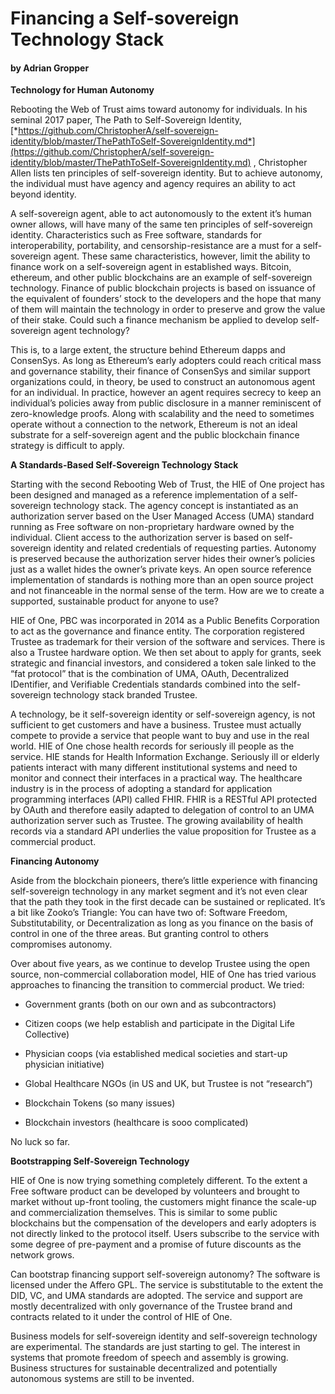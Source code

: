 # Financing a Self-sovereign Technology Stack

#### by Adrian Gropper

**Technology for Human Autonomy**

Rebooting the Web of Trust aims toward autonomy for individuals. In his
seminal 2017 paper, The Path to Self-Sovereign Identity,
[*https://github.com/ChristopherA/self-sovereign-identity/blob/master/ThePathToSelf-SovereignIdentity.md*](https://github.com/ChristopherA/self-sovereign-identity/blob/master/ThePathToSelf-SovereignIdentity.md)
, Christopher Allen lists ten principles of self-sovereign identity. But
to achieve autonomy, the individual must have agency and agency requires
an ability to act beyond identity.

A self-sovereign agent, able to act autonomously to the extent it’s
human owner allows, will have many of the same ten principles of
self-sovereign identity. Characteristics such as Free software,
standards for interoperability, portability, and censorship-resistance
are a must for a self-sovereign agent. These same characteristics,
however, limit the ability to finance work on a self-sovereign agent in
established ways. Bitcoin, ethereum, and other public blockchains are an
example of self-sovereign technology. Finance of public blockchain
projects is based on issuance of the equivalent of founders’ stock to
the developers and the hope that many of them will maintain the
technology in order to preserve and grow the value of their stake. Could
such a finance mechanism be applied to develop self-sovereign agent
technology?

This is, to a large extent, the structure behind Ethereum dapps and
ConsenSys. As long as Ethereum’s early adopters could reach critical
mass and governance stability, their finance of ConsenSys and similar
support organizations could, in theory, be used to construct an
autonomous agent for an individual. In practice, however an agent
requires secrecy to keep an individual’s policies away from public
disclosure in a manner reminiscent of zero-knowledge proofs. Along with
scalability and the need to sometimes operate without a connection to
the network, Ethereum is not an ideal substrate for a self-sovereign
agent and the public blockchain finance strategy is difficult to apply.

**A Standards-Based Self-Sovereign Technology Stack**

Starting with the second Rebooting Web of Trust, the HIE of One project
has been designed and managed as a reference implementation of a
self-sovereign technology stack. The agency concept is instantiated as
an authorization server based on the User Managed Access (UMA) standard
running as Free software on non-proprietary hardware owned by the
individual. Client access to the authorization server is based on
self-sovereign identity and related credentials of requesting parties.
Autonomy is preserved because the authorization server hides their
owner’s policies just as a wallet hides the owner’s private keys. An
open source reference implementation of standards is nothing more than
an open source project and not financeable in the normal sense of the
term. How are we to create a supported, sustainable product for anyone
to use?

HIE of One, PBC was incorporated in 2014 as a Public Benefits
Corporation to act as the governance and finance entity. The corporation
registered Trustee as trademark for their version of the software and
services. There is also a Trustee hardware option. We then set about to
apply for grants, seek strategic and financial investors, and considered
a token sale linked to the “fat protocol” that is the combination of
UMA, OAuth, Decentralized IDentifier, and Verifiable Credentials
standards combined into the self-sovereign technology stack branded
Trustee.

A technology, be it self-sovereign identity or self-sovereign agency, is
not sufficient to get customers and have a business. Trustee must
actually compete to provide a service that people want to buy and use in
the real world. HIE of One chose health records for seriously ill people
as the service. HIE stands for Health Information Exchange. Seriously
ill or elderly patients interact with many different institutional
systems and need to monitor and connect their interfaces in a practical
way. The healthcare industry is in the process of adopting a standard
for application programming interfaces (API) called FHIR. FHIR is a
RESTful API protected by OAuth and therefore easily adapted to
delegation of control to an UMA authorization server such as Trustee.
The growing availability of health records via a standard API underlies
the value proposition for Trustee as a commercial product.

**Financing Autonomy**

Aside from the blockchain pioneers, there’s little experience with
financing self-sovereign technology in any market segment and it’s not
even clear that the path they took in the first decade can be sustained
or replicated. It’s a bit like Zooko’s Triangle: You can have two of:
Software Freedom, Substitutability, or Decentralization as long as you
finance on the basis of control in one of the three areas. But granting
control to others compromises autonomy.

Over about five years, as we continue to develop Trustee using the open
source, non-commercial collaboration model, HIE of One has tried various
approaches to financing the transition to commercial product. We tried:

-   Government grants (both on our own and as subcontractors)

-   Citizen coops (we help establish and participate in the Digital Life Collective)

-   Physician coops (via established medical societies and start-up physician initiative)

-   Global Healthcare NGOs (in US and UK, but Trustee is not “research”)

-   Blockchain Tokens (so many issues)

-   Blockchain investors (healthcare is sooo complicated)

No luck so far.

**Bootstrapping Self-Sovereign Technology**

HIE of One is now trying something completely different. To the extent a
Free software product can be developed by volunteers and brought to
market without up-front tooling, the customers might finance the
scale-up and commercialization themselves. This is similar to some
public blockchains but the compensation of the developers and early
adopters is not directly linked to the protocol itself. Users subscribe
to the service with some degree of pre-payment and a promise of future
discounts as the network grows.

Can bootstrap financing support self-sovereign autonomy? The software is
licensed under the Affero GPL. The service is substitutable to the
extent the DID, VC, and UMA standards are adopted. The service and
support are mostly decentralized with only governance of the Trustee
brand and contracts related to it under the control of HIE of One.

Business models for self-sovereign identity and self-sovereign
technology are experimental. The standards are just starting to gel. The
interest in systems that promote freedom of speech and assembly is
growing. Business structures for sustainable decentralized and
potentially autonomous systems are still to be invented.
